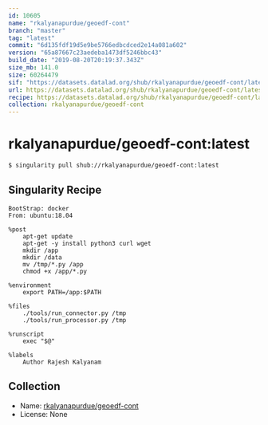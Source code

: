```yaml
---
id: 10605
name: "rkalyanapurdue/geoedf-cont"
branch: "master"
tag: "latest"
commit: "6d135fdf19d5e9be5766edbcdced2e14a081a602"
version: "65a87667c23aedeba1473df5246bbc43"
build_date: "2019-08-20T20:19:37.343Z"
size_mb: 141.0
size: 60264479
sif: "https://datasets.datalad.org/shub/rkalyanapurdue/geoedf-cont/latest/2019-08-20-6d135fdf-65a87667/65a87667c23aedeba1473df5246bbc43.sif"
url: https://datasets.datalad.org/shub/rkalyanapurdue/geoedf-cont/latest/2019-08-20-6d135fdf-65a87667/
recipe: https://datasets.datalad.org/shub/rkalyanapurdue/geoedf-cont/latest/2019-08-20-6d135fdf-65a87667/Singularity
collection: rkalyanapurdue/geoedf-cont
---
```


# rkalyanapurdue/geoedf-cont:latest

```bash
$ singularity pull shub://rkalyanapurdue/geoedf-cont:latest
```

## Singularity Recipe

```singularity
BootStrap: docker
From: ubuntu:18.04

%post
    apt-get update
    apt-get -y install python3 curl wget
    mkdir /app
    mkdir /data
    mv /tmp/*.py /app
    chmod +x /app/*.py

%environment
    export PATH=/app:$PATH

%files
    ./tools/run_connector.py /tmp
    ./tools/run_processor.py /tmp

%runscript
    exec "$@"

%labels
    Author Rajesh Kalyanam
```

## Collection

 - Name: [rkalyanapurdue/geoedf-cont](https://github.com/rkalyanapurdue/geoedf-cont)
 - License: None

